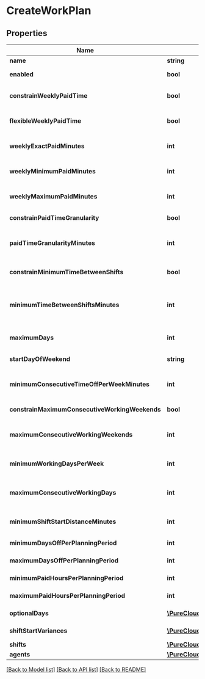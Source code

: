 # CreateWorkPlan

## Properties
Name | Type | Description | Notes
------------ | ------------- | ------------- | -------------
**name** | **string** | Name of this work plan | 
**enabled** | **bool** | Whether the work plan is enabled for scheduling | [optional] 
**constrainWeeklyPaidTime** | **bool** | Whether the weekly paid time constraint is enabled for this work plan | [optional] 
**flexibleWeeklyPaidTime** | **bool** | Whether the weekly paid time constraint is flexible for this work plan | [optional] 
**weeklyExactPaidMinutes** | **int** | Exact weekly paid time in minutes for this work plan. Used if flexibleWeeklyPaidTime &#x3D;&#x3D; false | [optional] 
**weeklyMinimumPaidMinutes** | **int** | Minimum weekly paid time in minutes for this work plan. Used if flexibleWeeklyPaidTime &#x3D;&#x3D; true | [optional] 
**weeklyMaximumPaidMinutes** | **int** | Maximum weekly paid time in minutes for this work plan. Used if flexibleWeeklyPaidTime &#x3D;&#x3D; true | [optional] 
**constrainPaidTimeGranularity** | **bool** | Whether paid time granularity should be constrained for this workplan | [optional] 
**paidTimeGranularityMinutes** | **int** | Granularity in minutes allowed for shift paid time in this work plan. Used if constrainPaidTimeGranularity &#x3D;&#x3D; true | [optional] 
**constrainMinimumTimeBetweenShifts** | **bool** | Whether the minimum time between shifts constraint is enabled for this work plan | [optional] 
**minimumTimeBetweenShiftsMinutes** | **int** | Minimum time between shifts in minutes defined in this work plan. Used if constrainMinimumTimeBetweenShifts &#x3D;&#x3D; true | [optional] 
**maximumDays** | **int** | Maximum number days in a week allowed to be scheduled for this work plan | [optional] 
**startDayOfWeekend** | **string** | The day of the week for which the weekend starts, such as Saturday | [optional] 
**minimumConsecutiveTimeOffPerWeekMinutes** | **int** | Minimum amount of consecutive time off per week that agents who are assigned this work plan are allowed to have off | [optional] 
**constrainMaximumConsecutiveWorkingWeekends** | **bool** | Whether to constrain the maximum consecutive working weekends | [optional] 
**maximumConsecutiveWorkingWeekends** | **int** | The maximum number of consecutive weekends that agents who are assigned to this work plan are allowed to work | [optional] 
**minimumWorkingDaysPerWeek** | **int** | The minimum number of days that agents assigned to a work plan must work per week | [optional] 
**maximumConsecutiveWorkingDays** | **int** | The maximum number of consecutive days that agents assigned to this work plan are allowed to work | [optional] 
**minimumShiftStartDistanceMinutes** | **int** | The time period in minutes for the duration between the start times of two consecutive working days | [optional] 
**minimumDaysOffPerPlanningPeriod** | **int** | Minimum days off in the planning period | [optional] 
**maximumDaysOffPerPlanningPeriod** | **int** | Maximum days off in the planning period | [optional] 
**minimumPaidHoursPerPlanningPeriod** | **int** | Minimum paid hours in the planning period | [optional] 
**maximumPaidHoursPerPlanningPeriod** | **int** | Maximum paid hours in the planning period | [optional] 
**optionalDays** | [**\PureCloudPlatform\Client\V2\Model\SetWrapperDayOfWeek**](SetWrapperDayOfWeek.md) | Optional days to schedule for this work plan | [optional] 
**shiftStartVariances** | [**\PureCloudPlatform\Client\V2\Model\ListWrapperShiftStartVariance**](ListWrapperShiftStartVariance.md) | Variance in minutes among start times of shifts in this work plan | [optional] 
**shifts** | [**\PureCloudPlatform\Client\V2\Model\CreateWorkPlanShift[]**](CreateWorkPlanShift.md) | Shifts in this work plan | [optional] 
**agents** | [**\PureCloudPlatform\Client\V2\Model\UserReference[]**](UserReference.md) | Agents in this work plan | [optional] 

[[Back to Model list]](../README.md#documentation-for-models) [[Back to API list]](../README.md#documentation-for-api-endpoints) [[Back to README]](../README.md)


